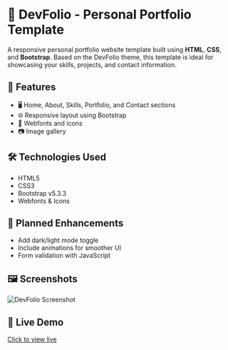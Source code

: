 # 👤 DevFolio - Personal Portfolio Template  

A responsive personal portfolio website template built using **HTML**, **CSS**, and **Bootstrap**. Based on the DevFolio theme, this template is ideal for showcasing your skills, projects, and contact information.  

## 📌 Features  
- 🖥️ Home, About, Skills, Portfolio, and Contact sections  
- 🌐 Responsive layout using Bootstrap  
- 🎨 Webfonts and icons  
- 📷 Image gallery  

## 🛠️ Technologies Used  
- HTML5  
- CSS3  
- Bootstrap  v5.3.3  
- Webfonts & Icons  

## 🔧 Planned Enhancements  
- Add dark/light mode toggle  
- Include animations for smoother UI  
- Form validation with JavaScript  

## 🖼️ Screenshots  
![DevFolio Screenshot](./imgs/DevFolio-Bootstrap-Portfolio-Template-index.png)

## 🔗 Live Demo  
[Click to view live](https://alyaa1234.github.io/DevFolio-Bootstrap-Template/)
